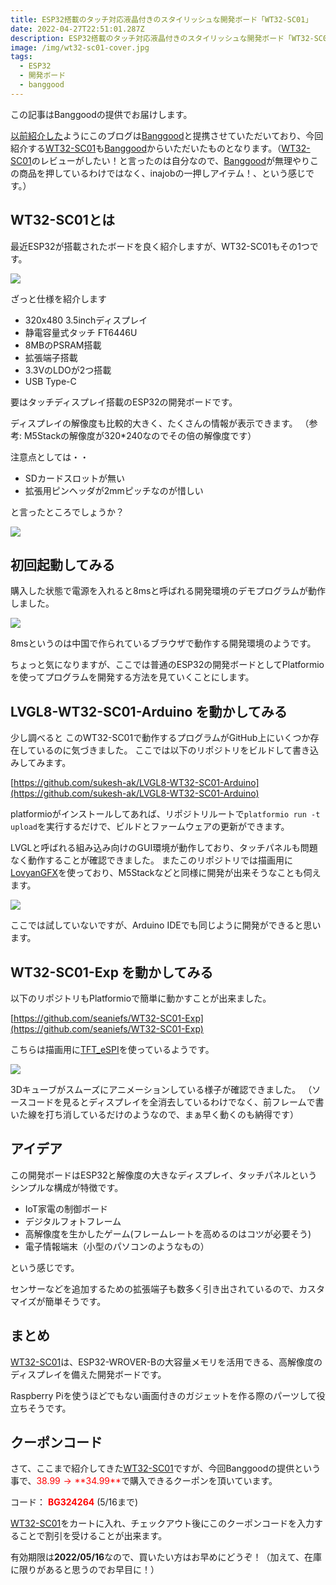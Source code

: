 ```yaml
---
title: ESP32搭載のタッチ対応液晶付きのスタイリッシュな開発ボード「WT32-SC01」
date: 2022-04-27T22:51:01.287Z
description: ESP32搭載のタッチ対応液晶付きのスタイリッシュな開発ボード「WT32-SC01」のレビューです
image: /img/wt32-sc01-cover.jpg
tags:
  - ESP32
  - 開発ボード
  - banggood
---
```

この記事はBanggoodの提供でお届けします。

[以前紹介した](../../post/中国ecサイトbanggood/)ようにこのブログは[Banggood](https://jp.banggood.com/?p=0M092355466124202012)と提携させていただいており、今回紹介する[WT32-SC01](https://www.banggood.com/ja/WT32-SC01-ESP32-Development-Board-with-3_5-inch-320X480-Capacitive-Multi-Touch-LCD-Screen-Built-In-bluetooth-WIFI-p-1921644.html?p=0M092355466124202012)も[Banggood](https://jp.banggood.com/?p=0M092355466124202012)からいただいたものとなります。（[WT32-SC01](https://www.banggood.com/ja/WT32-SC01-ESP32-Development-Board-with-3_5-inch-320X480-Capacitive-Multi-Touch-LCD-Screen-Built-In-bluetooth-WIFI-p-1921644.html?p=0M092355466124202012)のレビューがしたい！と言ったのは自分なので、[Banggood](https://jp.banggood.com/?p=0M092355466124202012)が無理やりこの商品を押しているわけではなく、inajobの一押しアイテム！、という感じです。）

## WT32-SC01とは

最近ESP32が搭載されたボードを良く紹介しますが、WT32-SC01もその1つです。

![](../../img/wt32-sc01-case.jpg)

ざっと仕様を紹介します

* 320x480 3.5inchディスプレイ
* 静電容量式タッチ FT6446U
* 8MBのPSRAM搭載
* 拡張端子搭載
* 3.3VのLDOが2つ搭載
* USB Type-C

要はタッチディスプレイ搭載のESP32の開発ボードです。

ディスプレイの解像度も比較的大きく、たくさんの情報が表示できます。
（参考: M5Stackの解像度が320*240なのでその倍の解像度です）

注意点としては・・

* SDカードスロットが無い
* 拡張用ピンヘッダが2mmピッチなのが惜しい

と言ったところでしょうか？

![](../../img/wt32-sc01-back.jpg)

## 初回起動してみる

購入した状態で電源を入れると8msと呼ばれる開発環境のデモプログラムが動作しました。

![](../../img/wt32-sc01-8ms.jpg)

8msというのは中国で作られているブラウザで動作する開発環境のようです。

ちょっと気になりますが、ここでは普通のESP32の開発ボードとしてPlatformioを使ってプログラムを開発する方法を見ていくことにします。

## LVGL8-WT32-SC01-Arduino を動かしてみる

少し調べると このWT32-SC01で動作するプログラムがGitHub上にいくつか存在しているのに気づきました。
ここでは以下のリポジトリをビルドして書き込みしてみます。

[https://github.com/sukesh-ak/LVGL8-WT32-SC01-Arduino](https://github.com/sukesh-ak/LVGL8-WT32-SC01-Arduino)

platformioがインストールしてあれば、リポジトリルートで`platformio run -t upload`を実行するだけで、ビルドとファームウェアの更新ができます。

LVGLと呼ばれる組み込み向けのGUI環境が動作しており、タッチパネルも問題なく動作することが確認できました。
またこのリポジトリでは描画用に[LovyanGFX](https://github.com/lovyan03/LovyanGFX)を使っており、M5Stackなどと同様に開発が出来そうなことも伺えます。

![](../../img/wt32-sc01-lvgl.jpg)

ここでは試していないですが、Arduino IDEでも同じように開発ができると思います。

## WT32-SC01-Exp を動かしてみる

以下のリポジトリもPlatformioで簡単に動かすことが出来ました。

[https://github.com/seaniefs/WT32-SC01-Exp](https://github.com/seaniefs/WT32-SC01-Exp)

こちらは描画用に[TFT_eSPI](https://github.com/Bodmer/TFT_eSPI)を使っているようです。

![](../../img/wt32-sc01-cube.jpg)

3Dキューブがスムーズにアニメーションしている様子が確認できました。
（ソースコードを見るとディスプレイを全消去しているわけでなく、前フレームで書いた線を打ち消しているだけのようなので、まぁ早く動くのも納得です）

## アイデア

この開発ボードはESP32と解像度の大きなディスプレイ、タッチパネルというシンプルな構成が特徴です。

* IoT家電の制御ボード
* デジタルフォトフレーム
* 高解像度を生かしたゲーム(フレームレートを高めるのはコツが必要そう)
* 電子情報端末（小型のパソコンのようなもの）

という感じです。

センサーなどを追加するための拡張端子も数多く引き出されているので、カスタマイズが簡単そうです。

## まとめ

[WT32-SC01](https://www.banggood.com/ja/WT32-SC01-ESP32-Development-Board-with-3_5-inch-320X480-Capacitive-Multi-Touch-LCD-Screen-Built-In-bluetooth-WIFI-p-1921644.html?p=0M092355466124202012)は、ESP32-WROVER-Bの大容量メモリを活用できる、高解像度のディスプレイを備えた開発ボードです。

Raspberry Piを使うほどでもない画面付きのガジェットを作る際のパーツして役立ちそうです。

## クーポンコード

さて、ここまで紹介してきた[WT32-SC01](https://www.banggood.com/ja/WT32-SC01-ESP32-Development-Board-with-3_5-inch-320X480-Capacitive-Multi-Touch-LCD-Screen-Built-In-bluetooth-WIFI-p-1921644.html?p=0M092355466124202012)ですが、今回Banggoodの提供という事で、<span style="color:red">$38.99 → **$34.99**</span>で購入できるクーポンを頂いています。

コード：
<span style="color:red">**BG324264**</span> (5/16まで)

[WT32-SC01](https://www.banggood.com/ja/WT32-SC01-ESP32-Development-Board-with-3_5-inch-320X480-Capacitive-Multi-Touch-LCD-Screen-Built-In-bluetooth-WIFI-p-1921644.html?p=0M092355466124202012)をカートに入れ、チェックアウト後にこのクーポンコードを入力することで割引を受けることが出来ます。

有効期限は**2022/05/16**なので、買いたい方はお早めにどうぞ！（加えて、在庫に限りがあると思うのでお早目に！）

